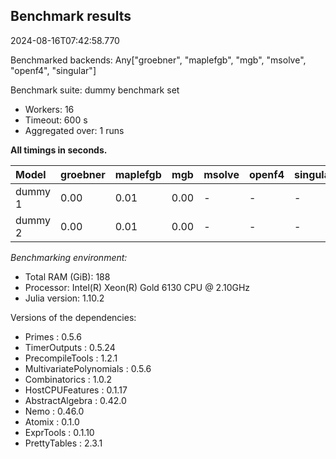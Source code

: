 ## Benchmark results

2024-08-16T07:42:58.770

Benchmarked backends: Any["groebner", "maplefgb", "mgb", "msolve", "openf4", "singular"]

Benchmark suite: dummy benchmark set

- Workers: 16
- Timeout: 600 s
- Aggregated over: 1 runs

**All timings in seconds.**

|Model|groebner|maplefgb|mgb|msolve|openf4|singular|
|:----|---|---|---|---|---|---|
|dummy 1|0.00|0.01|0.00| - | - | - |
|dummy 2|0.00|0.01|0.00| - | - | - |

*Benchmarking environment:*

* Total RAM (GiB): 188
* Processor: Intel(R) Xeon(R) Gold 6130 CPU @ 2.10GHz
* Julia version: 1.10.2

Versions of the dependencies:

* Primes : 0.5.6
* TimerOutputs : 0.5.24
* PrecompileTools : 1.2.1
* MultivariatePolynomials : 0.5.6
* Combinatorics : 1.0.2
* HostCPUFeatures : 0.1.17
* AbstractAlgebra : 0.42.0
* Nemo : 0.46.0
* Atomix : 0.1.0
* ExprTools : 0.1.10
* PrettyTables : 2.3.1
